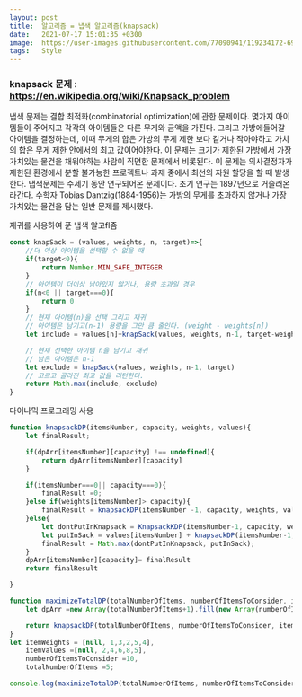 ```yaml
---
layout: post
title:  알고리즘 = 냅색 알고리즘(knapsack)
date:   2021-07-17 15:01:35 +0300
image:  https://user-images.githubusercontent.com/77090941/119234172-69717180-bb67-11eb-8acc-f687aa97de80.jpg
tags:   Style
---
```

### knapsack 문제 : https://en.wikipedia.org/wiki/Knapsack_problem
냅색 문제는 결합 최적화(combinatorial optimization)에 관한 문제이다. 몇가지 아이템들이 주어지고 각각의 아이템들은 다른 무게와 금액을 가진다. 그리고 가방에들어갈 아이템을 결정하는데, 이때 무게의 합은 가방의 무게 제한 보다 같거나 작아야하고 가치의 합은 무게 제한 안에서의 최고 값이어야한다. 
이 문제는 크기가 제한된 가방에서 가장 가치있는 물건을 채워야하는 사람이 직면한 문제에서 비롯된다.
이 문제는 의사결정자가 제한된 환경에서 분할 불가능한 프로젝트나 과제 중에서 최선의 자원 할당을 할 때 발생한다. 
냅색문제는 수세기 동안 연구되어온 문제이다. 초기 연구는 1897년으로 거슬러온라간다. 수학자 Tobias Dantzig(1884-1956)는 가방의 무게를 초과하지 않거나 가장 가치있는 물건을 담는 일반 문제를 제시했다. 

재귀를 사용하여 푼 냅색 알고fl즘
```js
const knapSack = (values, weights, n, target)=>{
    //더 이상 아이템을 선택할 수 없을 때
    if(target<0){
        return Number.MIN_SAFE_INTEGER
    }
    // 아이템이 더이상 남아있지 않거나, 용량 초과일 경우
    if(n<0 || target===0){
        return 0
    }
    // 현재 아이템(n)을 선택 그리고 재귀
    // 아이템은 남기고(n-1) 용량을 그만 큼 줄인다. (weight - weights[n])
    let include = values[n]+knapSack(values, weights, n-1, target-weights[n]);

    // 현재 선택한 아이템 n을 남기고 재귀
    // 남은 아이템은 n-1
    let exclude = knapSack(values, weights, n-1, target)
    // 고르고 골라진 최고 값을 리턴한다.
    return Math.max(include, exclude) 
}
```

다이나믹 프로그래밍 사용
```js
function knapsackDP(itemsNumber, capacity, weights, values){
    let finalResult;

    if(dpArr[itemsNumber][capacity] !== undefined){
        return dpArr[itemsNumber][capacity]
    }

    if(itemsNumber===0|| capacity===0){
        finalResult =0;
    }else if(weights[itemsNumber]> capacity){
        finalResult = knapsackDP(itemsNumber -1, capacity, weights, values)
    }else{
        let dontPutInKnapsack = KnapsackKDP(itemsNumber-1, capacity, weights, values);
        let putInSack = values[itemsNumber] + knapsackDP(itemsNumber-1, capacity-weights[itemsNumber], weights, values)
        finalResult = Math.max(dontPutInKnapsack, putInSack);
    }
    dpArr[itemsNumber][capacity]= finalResult
    return finalResult

}

function maximizeTotalDP(totalNumberOfItems, numberOfItemsToConsider, itemWeights, itemValues){
    let dpArr =new Array(totalNumberOfItems+1).fill(new Array(numberOfItemsToConsider+1).fill(-1))

    return knapsackDP(totalNumberOfItems, numberOfItemsToConsider, itemWeights, itemValues,dpArr) 
}
let itemWeights = [null, 1,3,2,5,4],
    itemValues =[null, 2,4,6,8,5],
    numberOfItemsToConsider =10,
    totalNumberOfItems =5;

console.log(maximizeTotalDP(totalNumberOfItems, numberOfItemsToConsider, itemWeights, itemValues))
```
